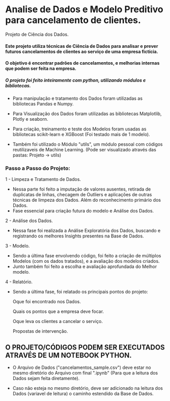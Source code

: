 # Analise de Dados e Modelo Preditivo para cancelamento de clientes.

Projeto de Ciência dos Dados.

#### Este projeto utiliza técnicas de Ciência de Dados para analisar e prever futuros cancelamentos de clientes ao serviço de uma empresa fictícia.
#### O objetivo é encontrar padrões de cancelamentos, e melhorias internas que podem ser feita na empresa.


##### O projeto foi feito inteiramente com python, utilizando módulos e bibliotecas.

- Para manipulação e tratamento dos Dados foram utilizadas as bibliotecas Pandas e Numpy.

- Para Visualização dos Dados foram utilizadas as bibliotecas Matplotlib, Plotly e seaborn.

- Para criação, treinamento e teste dos Modelos foram usadas as bibliotecas scikit-learn e XGBoost (Foi testado mais de 1 modelo).

- Também foi utilizado o Módulo "utils", um módulo pessoal com códigos reutilizaveis de Machine Learning. (Pode ser visualizado através das pastas: Projeto -> utils)


### Passo a Passo do Projeto:

1 - Limpeza e Tratamento de Dados.

  - Nessa parte foi feito a imputação de valores ausentes, retirada de duplicatas de linhas, checagem de Outliers e aplicações de outras técnicas de limpeza dos Dados. Além do reconhecimento primário dos Dados.
  - Fase essencial para criação futura do modelo e Análise dos Dados.


2 - Análise dos Dados.

  - Nessa fase foi realizada a Análise Exploratória dos Dados, buscando e registrando os melhores Insights presentes na Base de Dados.


3 - Modelo.

  - Sendo a última fase envolvendo código, foi feito a criação de múltiplos Modelos (com os dados tratados), e a avaliação dos modelos criados.
  - Junto também foi feito a escolha e avaliação aprofundada do Melhor modelo.


4 - Relatório.

  - Sendo a última fase, foi relatado os principais pontos do projeto:
    
      Oque foi encontrado nos Dados.
    
      Quais os pontos que a empresa deve focar.

      Oque leva os clientes a cancelar o serviço.
    
      Propostas de intervenção.


## O PROJETO/CÓDIGOS PODEM SER EXECUTADOS ATRAVÉS DE UM NOTEBOOK PYTHON.

- O Arquivo de Dados ("cancelamentos_sample.csv") deve estar no mesmo diretório do Arquivo com final ".ipynb" (Para que a leitura dos Dados sejam feita diretamente).

- Caso não esteja no mesmo diretório, deve ser adicionado na leitura dos Dados (variavel de leitura) o caminho estendido da Base de Dados.
